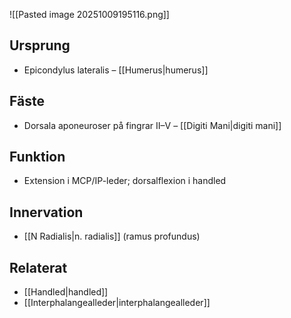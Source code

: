 ![[Pasted image 20251009195116.png]]
## Ursprung
- Epicondylus lateralis – [[Humerus|humerus]]

## Fäste
- Dorsala aponeuroser på fingrar II–V – [[Digiti Mani|digiti mani]]

## Funktion
- Extension i MCP/IP-leder; dorsalflexion i handled

## Innervation
- [[N Radialis|n. radialis]] (ramus profundus)

## Relaterat
- [[Handled|handled]]
- [[Interphalangealleder|interphalangealleder]]
